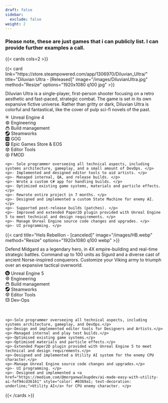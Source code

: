 ```yaml
---
draft: false
sidebar:
  exclude: false
weight: 2
---
```


### Please note, these are just games that i can publicly list. I can provide further examples a call.

<!-- not going to lie, i copied this from an example and i got no clue. i am not a web dev... -->
{{< cards cols=2 >}}
<div>
  {{< card
    link="https://store.steampowered.com/app/1306970/Diluvian_Ultra/"
    title="Diluvian Ultra - [Released]"
    image="/images/DiluvianUltra.jpg"
    method="Resize" 
    options="1920x1080 q100 jpg"
  >}}

  <p style="margin-top: 0.8em;"> Diluvian Ultra is a single-player, first-person shooter focusing on a retro aesthetic and fast-paced, strategic combat. The game is set in its own expansive fictive universe. Rather than gritty or dark, Diluvian Ultra is colorful and fantastical, like the cover of pulp sci-fi novels of the past. </p>

  <li style="display: flex; align-items: center; margin-top: 0.3em;">
    <svg stroke="currentColor" fill="currentcolor" viewBox="0 0 256 259" xmlns="http://www.w3.org/2000/svg" width="1em" height="1em" preserveAspectRatio="xMidYMid" style="margin-right: 0.3em;">
      <path d="M105.2 5c55.3 0 100.2 45 100.2 100.2s-45 100.2-100.2 100.2S5 160.5 5 105.2 50 5 105.2 5m0-5C47.1 0 0 47.1 0 105.2s47.1 105.2 105.2 105.2 105.2-47.1 105.2-105.2S163.4 0 105.2 0z"/>
      <path d="M97.9 42.2s-23.7 6.7-45 29.3-24 38.7-24 50.7c4.7-8 33.7-52.1 40.5-31.1v50.2s-.4 6.8-10.8 4.1c3.1 5.8 19.1 20.1 48 23 6.6-6.6 15.2-16.1 15.2-16.1l14.4 12.2s25.9-16.8 36.1-41.2c-9.5 6.2-21 20.6-27 10.5V72.7s15.4-23.1 17.8-24.2c-6.1 1.1-27.6 8.2-38.9 22.8-3.2-3.5-12.1-3.6-12.1-3.6s7 5.8 7.1 11.1 0 49.5 0 54.6c-4.8 4.9-9.9 7.5-13.2 7.5-7.7 0-9.9-2.7-12-5.4V71.3s-3.8 3.2-6.8-2S84.1 54 97.9 42.2z"/>
    </svg>
    Unreal Engine 4
  </li>
  
  <li style="display: flex; align-items: center;">
    <svg style="width: 1em; height: 1em; margin-right: 0.3em;" fill="none" viewBox="0 0 24 24" stroke="currentColor">
      <path stroke-linecap="round" stroke-linejoin="round" stroke-width="2" d="M10.325 4.317c.426-1.756 2.924-1.756 3.35 0a1.724 1.724 0 002.573 1.066c1.543-.94 3.31.826 2.37 2.37a1.724 1.724 0 001.065 2.572c1.756.426 1.756 2.924 0 3.35a1.724 1.724 0 00-1.066 2.573c.94 1.543-.826 3.31-2.37 2.37a1.724 1.724 0 00-2.572 1.065c-.426 1.756-2.924 1.756-3.35 0a1.724 1.724 0 00-2.573-1.066c-1.543.94-3.31-.826-2.37-2.37a1.724 1.724 0 00-1.065-2.572c-1.756-.426-1.756-2.924 0-3.35a1.724 1.724 0 001.066-2.573c-.94-1.543.826-3.31 2.37-2.37.996.608 2.296.07 2.572-1.065z" />
      <path stroke-linecap="round" stroke-linejoin="round" stroke-width="2" d="M15 12a3 3 0 11-6 0 3 3 0 016 0z" />
    </svg>
    Engineering
  </li>

  <li style="display: flex; align-items: center;">
    <svg style="width: 1em; height: 1em; margin-right: 0.3em;" fill="none" viewBox="0 0 24 24" stroke="currentColor">
      <path stroke-linecap="round" stroke-linejoin="round" stroke-width="2" d="M19 11H5m14 0a2 2 0 012 2v6a2 2 0 01-2 2H5a2 2 0 01-2-2v-6a2 2 0 012-2m14 0V9a2 2 0 00-2-2M5 11V9a2 2 0 012-2m0 0V5a2 2 0 012-2h6a2 2 0 012 2v2M7 7h10" />
    </svg>
    Build management
  </li>

  <li style="display: flex; align-items: center;">
    <svg width="1em" height="1em" viewBox="0 0 256 259" xmlns="http://www.w3.org/2000/svg" preserveAspectRatio="xMidYMid" style="margin-right: 0.3em;" stroke="currentColor">
      <path d="M127.779 0C60.42 0 5.24 52.412 0 119.014l68.724 28.674a35.812 35.812 0 0 1 20.426-6.366c.682 0 1.356.019 2.02.056l30.566-44.71v-.626c0-26.903 21.69-48.796 48.353-48.796 26.662 0 48.352 21.893 48.352 48.796 0 26.902-21.69 48.804-48.352 48.804-.37 0-.73-.009-1.098-.018l-43.593 31.377c.028.582.046 1.163.046 1.735 0 20.204-16.283 36.636-36.294 36.636-17.566 0-32.263-12.658-35.584-29.412L4.41 164.654c15.223 54.313 64.673 94.132 123.369 94.132 70.818 0 128.221-57.938 128.221-129.393C256 57.93 198.597 0 127.779 0zM80.352 196.332l-15.749-6.568c2.787 5.867 7.621 10.775 14.033 13.47 13.857 5.83 29.836-.803 35.612-14.799a27.555 27.555 0 0 0 .046-21.035c-2.768-6.79-7.999-12.086-14.706-14.909-6.67-2.795-13.811-2.694-20.085-.304l16.275 6.79c10.222 4.3 15.056 16.145 10.794 26.46-4.253 10.314-15.998 15.195-26.22 10.895zm121.957-100.29c0-17.925-14.457-32.52-32.217-32.52-17.769 0-32.226 14.595-32.226 32.52 0 17.926 14.457 32.512 32.226 32.512 17.76 0 32.217-14.586 32.217-32.512zm-56.37-.055c0-13.488 10.84-24.42 24.2-24.42 13.368 0 24.208 10.932 24.208 24.42 0 13.488-10.84 24.421-24.209 24.421-13.359 0-24.2-10.933-24.2-24.42z" fill="currentColor"/>
    </svg>
    Steamworks
  </li>

  <li style="display: flex; align-items: center;">
    <svg xmlns="http://www.w3.org/2000/svg" fill="none" viewBox="0 0 24 24" id="Gog-Com-Logo--Streamline-Logos-Block" height="1em" width="1em" style="margin-right: 0.3em;">
      <path fill="currentcolor" fill-rule="evenodd" clip-rule="evenodd" stroke-width="1" d="M5 1a4 4 0 0 0 -4 4v14a4 4 0 0 0 4 4h14a4 4 0 0 0 4 -4V5a4 4 0 0 0 -4 -4H5Zm5.933 4.956c-0.687 0 -1.244 0.557 -1.244 1.244v2.133c0 0.688 0.557 1.245 1.244 1.245h2.134c0.687 0 1.244 -0.557 1.244 -1.245V7.2c0 -0.687 -0.557 -1.244 -1.244 -1.244h-2.134ZM10.756 7.2c0 -0.098 0.08 -0.178 0.177 -0.178h2.134c0.098 0 0.177 0.08 0.177 0.178v2.133c0 0.099 -0.08 0.178 -0.177 0.178h-2.134a0.178 0.178 0 0 1 -0.177 -0.178V7.2Zm-0.534 6.222c-0.687 0 -1.244 0.557 -1.244 1.245V16.8c0 0.687 0.557 1.244 1.244 1.244h2.134c0.687 0 1.244 -0.557 1.244 -1.244v-2.133c0 -0.688 -0.557 -1.245 -1.244 -1.245h-2.134Zm-0.178 1.245c0 -0.098 0.08 -0.178 0.178 -0.178h2.134c0.098 0 0.177 0.08 0.177 0.178V16.8c0 0.098 -0.08 0.178 -0.177 0.178h-2.134a0.178 0.178 0 0 1 -0.178 -0.178v-2.133Zm-4.8 -1.245c-0.687 0 -1.244 0.557 -1.244 1.245V16.8c0 0.687 0.557 1.244 1.244 1.244H8.09v-1.066H5.244a0.178 0.178 0 0 1 -0.177 -0.178v-2.133c0 -0.098 0.08 -0.178 0.177 -0.178H8.09v-1.067H5.244Zm10.134 1.245c0 -0.098 0.08 -0.178 0.178 -0.178h1.066v3.378h1.067v-3.378h1.244v3.378H20v-4.445h-4.444c-0.688 0 -1.245 0.557 -1.245 1.245v3.2h1.067v-3.2ZM4 7.2c0 -0.687 0.557 -1.244 1.244 -1.244h2.134c0.687 0 1.244 0.557 1.244 1.244v3.911c0 0.687 -0.557 1.245 -1.244 1.245h-3.2v-1.067h3.2c0.098 0 0.178 -0.08 0.178 -0.178V7.2a0.178 0.178 0 0 0 -0.178 -0.178H5.244a0.178 0.178 0 0 0 -0.177 0.178v2.133c0 0.099 0.08 0.178 0.177 0.178h1.778v1.067H5.244A1.244 1.244 0 0 1 4 9.333V7.2Zm11.378 0c0 -0.687 0.557 -1.244 1.244 -1.244h2.134c0.687 0 1.244 0.557 1.244 1.244v3.911c0 0.687 -0.557 1.245 -1.244 1.245h-3.2v-1.067h3.2c0.098 0 0.177 -0.08 0.177 -0.178V7.2a0.178 0.178 0 0 0 -0.177 -0.178h-2.134a0.178 0.178 0 0 0 -0.178 0.178v2.133c0 0.099 0.08 0.178 0.178 0.178H18.4v1.067h-1.778a1.244 1.244 0 0 1 -1.244 -1.245V7.2Z">
    </svg>
    GOG
  </li>

  <li style="display: flex; align-items: center;">
    <svg xmlns="http://www.w3.org/2000/svg" fill="none" viewBox="0 0 24 24" id="Gog-Com-Logo--Streamline-Logos-Block" height="1em" width="1em" style="margin-right: 0.3em;">
      <path fill="currentcolor" fill-rule="evenodd" clip-rule="evenodd" stroke-width="1" d="M4 1a1.5 1.5 0 0 0 -1.5 1.5v16a0.5 0.5 0 0 0 0.297 0.457l9 4a0.5 0.5 0 0 0 0.406 0l9 -4a0.5 0.5 0 0 0 0.297 -0.457v-16A1.5 1.5 0 0 0 20 1H4Zm10.25 11.75h-1.5v-8.5h1.5v8.5ZM8 18.5l4 2 4 -2H8ZM8 4.25H5.25v8.5H8v-1.5H6.75v-2H8v-1.5H6.75v-2H8v-1.5Zm2.5 0H8.75v8.5h1.5v-2.5h0.25a1.75 1.75 0 0 0 1.75 -1.75V6a1.75 1.75 0 0 0 -1.75 -1.75Zm0 4.5h-0.25v-3h0.25a0.25 0.25 0 0 1 0.25 0.25v2.5a0.25 0.25 0 0 1 -0.25 0.25Zm4.25 -3.25c0 -0.69 0.56 -1.25 1.25 -1.25h1.5c0.69 0 1.25 0.56 1.25 1.25v2h-1.5V5.75h-1v5.5h1V9.5h1.5v2c0 0.69 -0.56 1.25 -1.25 1.25H16c-0.69 0 -1.25 -0.56 -1.25 -1.25v-6ZM5.5 16.25h12v-1.5h-12v1.5Z">
    </svg>
    Epic Games Store & EOS
  </li>
 
  <li style="display: flex; align-items: center;">
    <svg xmlns="http://www.w3.org/2000/svg" style="width: 1em; height: 1em; margin-right: 0.3em;" fill="none" viewBox="0 0 24 24" stroke="currentColor" stroke-width="2">
      <path stroke-linecap="round" stroke-linejoin="round" d="M20 7l-8-4-8 4m16 0l-8 4m8-4v10l-8 4m0-10L4 7m8 4v10M4 7v10l8 4" />
    </svg>
    Editor Tools
  </li>

  <li style="display: flex; align-items: center;">
    <svg style="width: 1em; height: 1em; margin-right: 0.3em;" fill="none" viewBox="0 0 24 24" stroke="currentColor" stroke-width="2">
      <path stroke-linecap="round" stroke-linejoin="round" d="M14.752 11.168l-3.197-2.132A1 1 0 0010 9.87v4.263a1 1 0 001.555.832l3.197-2.132a1 1 0 000-1.664z" />
      <path stroke-linecap="round" stroke-linejoin="round" d="M21 12a9 9 0 11-18 0 9 9 0 0118 0z" />
    </svg>
    FMOD
  </li>
  
  <div style="margin-top: 0.8em;">
    <style>
      div p {
        margin-bottom: 0.6em;
      }
    </style>

    <p>- Sole programmer overseeing all technical aspects, including systems architecture, gameplay, and a small amount of DevOps. </p>
    <p>- Implemented and designed editor tools to aid artists. </p>
    <p>- Managed internal, QA, and release builds. </p>
    <p>- Wrote a custom C# app for handling builds. </p>
    <p>- Optimized existing game systems, materials and particle effects. </p>
    <p>- Rewrote entire project in 7 months. </p>
    <p>- Designed and implemented a custom State Machine for enemy AI. </p>
    <p>- Supported post-release builds (patches). </p>
    <p>- Improved and extended Paper2D plugin provided with Unreal Engine 5 to meet technical and design requirements. </p>
    <p>- Manage Unreal Engine source code changes and upgrades. </p>
    <p>- UI programming. </p>

  </div>

</div>

<div>
  {{< card
    title="Hels Rebellion - [canceled]"
    image="/images/HB.webp"
    method="Resize" 
    options="1920x1080 q100 webp"
  >}}

  <p style="margin-top: 0.8em;"> Defend Midgard as a legendary hero, in 4X empire-building and real-time strategic battles. Command up to 100 units as Sigurd and a diverse cast of ancient Norse-inspired conquerors. Customize your Viking army to triumph over an expansive tactical overworld.  </p>

  <li style="display: flex; align-items: center; margin-top: 0.3em;">
    <svg width="1em" height="1em" version="1.1" id="UE-Icon-2023-White" xmlns="http://www.w3.org/2000/svg" xmlns:xlink="http://www.w3.org/1999/xlink" viewBox="0 0 1280 1280" style="margin-right: 0.3em; enable-background:new 0 0 1280 1280; fill-rule:evenodd; clip-rule:evenodd; fill:currentcolor;">
      <path class="st0" d="M640,1280c353.46,0,640-286.54,640-640S993.46,0,640,0S0,286.54,0,640S286.54,1280,640,1280z M803.7,995.81c156.5-73.92,205.56-210.43,216.6-263.61c-57.22,58.6-120.53,118-163.11,76.88c0,0-2.33-219.45-2.33-309.43c0-121,114.75-211.18,114.75-211.18c-63.11,11.24-138.89,33.71-219.33,112.65c-7.26,7.2-14.14,14.76-20.62,22.67c-34.47-26.39-79.14-18.48-79.14-18.48c24.14,13.26,48.23,51.88,48.23,83.85v314.26c0,0-52.63,46.3-93.19,46.3c-9.14,0.07-18.17-2.05-26.33-6.18c-8.16-4.13-15.21-10.15-20.56-17.56c-3.21-4.19-5.87-8.78-7.91-13.65V424.07c-11.99,9.89-52.51,18.04-52.51-49.22c0-41.79,30.11-91.6,83.73-122.15c-73.63,11.23-142.59,43.04-198.92,91.76c-42.8,36.98-77.03,82.85-100.31,134.4c-23.28,51.55-35.06,107.55-34.51,164.12c0,0,39.21-122.51,88.32-133.83c7.15-1.88,14.65-2.07,21.89-0.54c7.24,1.53,14.02,4.72,19.81,9.34c5.79,4.61,10.41,10.51,13.51,17.23c3.1,6.72,4.59,14.07,4.34,21.46V844.3c0,29.16-18.8,35.53-36.17,35.22c-11.77-0.83-23.4-3.02-34.66-6.53c35.86,48.53,82.46,88.12,136.15,115.66c53.69,27.54,113.03,42.29,173.37,43.1l106.05-106.6L803.7,995.81z"/>
    </svg>
    Unreal Engine 5
  </li>

  <li style="display: flex; align-items: center;">
    <svg style="width: 1em; height: 1em; margin-right: 0.3em;" fill="none" viewBox="0 0 24 24" stroke="currentColor">
      <path stroke-linecap="round" stroke-linejoin="round" stroke-width="2" d="M10.325 4.317c.426-1.756 2.924-1.756 3.35 0a1.724 1.724 0 002.573 1.066c1.543-.94 3.31.826 2.37 2.37a1.724 1.724 0 001.065 2.572c1.756.426 1.756 2.924 0 3.35a1.724 1.724 0 00-1.066 2.573c.94 1.543-.826 3.31-2.37 2.37a1.724 1.724 0 00-2.572 1.065c-.426 1.756-2.924 1.756-3.35 0a1.724 1.724 0 00-2.573-1.066c-1.543.94-3.31-.826-2.37-2.37a1.724 1.724 0 00-1.065-2.572c-1.756-.426-1.756-2.924 0-3.35a1.724 1.724 0 001.066-2.573c-.94-1.543.826-3.31 2.37-2.37.996.608 2.296.07 2.572-1.065z" />
      <path stroke-linecap="round" stroke-linejoin="round" stroke-width="2" d="M15 12a3 3 0 11-6 0 3 3 0 016 0z" />
    </svg>
    Engineering
  </li>
  
  <li style="display: flex; align-items: center;">
    <svg style="width: 1em; height: 1em; margin-right: 0.3em;" fill="none" viewBox="0 0 24 24" stroke="currentColor">
      <path stroke-linecap="round" stroke-linejoin="round" stroke-width="2" d="M19 11H5m14 0a2 2 0 012 2v6a2 2 0 01-2 2H5a2 2 0 01-2-2v-6a2 2 0 012-2m14 0V9a2 2 0 00-2-2M5 11V9a2 2 0 012-2m0 0V5a2 2 0 012-2h6a2 2 0 012 2v2M7 7h10" />
    </svg>
    Build management
  </li>
  
  <li style="display: flex; align-items: center;">
    <svg width="1em" height="1em" viewBox="0 0 256 259" xmlns="http://www.w3.org/2000/svg" preserveAspectRatio="xMidYMid" style="margin-right: 0.3em;" stroke="currentColor">
      <path d="M127.779 0C60.42 0 5.24 52.412 0 119.014l68.724 28.674a35.812 35.812 0 0 1 20.426-6.366c.682 0 1.356.019 2.02.056l30.566-44.71v-.626c0-26.903 21.69-48.796 48.353-48.796 26.662 0 48.352 21.893 48.352 48.796 0 26.902-21.69 48.804-48.352 48.804-.37 0-.73-.009-1.098-.018l-43.593 31.377c.028.582.046 1.163.046 1.735 0 20.204-16.283 36.636-36.294 36.636-17.566 0-32.263-12.658-35.584-29.412L4.41 164.654c15.223 54.313 64.673 94.132 123.369 94.132 70.818 0 128.221-57.938 128.221-129.393C256 57.93 198.597 0 127.779 0zM80.352 196.332l-15.749-6.568c2.787 5.867 7.621 10.775 14.033 13.47 13.857 5.83 29.836-.803 35.612-14.799a27.555 27.555 0 0 0 .046-21.035c-2.768-6.79-7.999-12.086-14.706-14.909-6.67-2.795-13.811-2.694-20.085-.304l16.275 6.79c10.222 4.3 15.056 16.145 10.794 26.46-4.253 10.314-15.998 15.195-26.22 10.895zm121.957-100.29c0-17.925-14.457-32.52-32.217-32.52-17.769 0-32.226 14.595-32.226 32.52 0 17.926 14.457 32.512 32.226 32.512 17.76 0 32.217-14.586 32.217-32.512zm-56.37-.055c0-13.488 10.84-24.42 24.2-24.42 13.368 0 24.208 10.932 24.208 24.42 0 13.488-10.84 24.421-24.209 24.421-13.359 0-24.2-10.933-24.2-24.42z" fill="currentColor"/>
    </svg>
    Steamworks
  </li>
  
  <li style="display: flex; align-items: center;">
      <svg xmlns="http://www.w3.org/2000/svg" style="width: 1em; height: 1em; margin-right: 0.3em;" fill="none" viewBox="0 0 24 24" stroke="currentColor" stroke-width="2">
        <path stroke-linecap="round" stroke-linejoin="round" d="M20 7l-8-4-8 4m16 0l-8 4m8-4v10l-8 4m0-10L4 7m8 4v10M4 7v10l8 4" />
      </svg>
    Editor Tools
  </li>

  <li style="display: flex; align-items: center;">
    <svg xmlns="http://www.w3.org/2000/svg" style="width: 1em; height: 1em; margin-right: 0.3em;" fill="none" viewBox="0 0 24 24" stroke="currentColor" stroke-width="2">
      <path stroke-linecap="round" stroke-linejoin="round" d="M5 12h14M5 12a2 2 0 01-2-2V6a2 2 0 012-2h14a2 2 0 012 2v4a2 2 0 01-2 2M5 12a2 2 0 00-2 2v4a2 2 0 002 2h14a2 2 0 002-2v-4a2 2 0 00-2-2m-2-4h.01M17 16h.01" />
    </svg>
    Dev-Ops
  </li>

  <br>
  <br>

  <div style="margin-top: 0.8em;">
    <style>
      div p {
        margin-bottom: 0.6em;
      }
    </style>

    <p>-Sole programmer overseeing all technical aspects, including systems architecture, gameplay, and DevOps.</p>
    <p>-Design and implemented editor tools for Designers and Artists.</p>
    <p>-Managed internal and play test builds.</p>
    <p>-Optimised existing game systems.</p>
    <p>-Optimised materials and particle effects.</p>
    <p>-Extended Paper2D plugin provided with Unreal Engine 5 to meet technical and design requirements.</p>
    <p>-Designed and implemented a Utility AI system for the enemy CPU character.</p>
    <p>-Manage Unreal Engine source code changes and upgrades.</p>
    <p>- UI programming. </p>
    <p>- Designed and implemented a <a href="https://medium.com/@morganwalkupdev/ai-made-easy-with-utility-ai-fef94cd36161" style="color: #0369a1; text-decoration: underline;">Utility AI</a> for CPU enemy character. </p>
  </div>
</div>
{{< /cards >}}